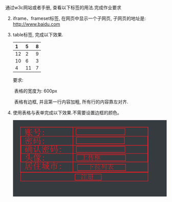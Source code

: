通过w3c网站或者手册, 查看以下标签的用法.完成作业要求

2. iframe、frameset标签, 在网页中显示一个子网页, 子网页的地址是: http://www.baidu.com

3. table标签, 完成以下效果.

   

   | 1    | 5    | 8    |
   | ---- | ---- | ---- |
   | 12   | 2    | 9    |
   | 10   | 6    | 3    |
   | 4    | 11   | 7    |

   要求:

   ​	表格的宽度为: 600px

   ​    表格有边框, 并且第一行内容加粗, 所有行的内容靠左对齐.

4. 使用表格与表单完成以下效果.不需要设置边框的颜色。

   ![1626345827838](assets/1626345827838.png)

   